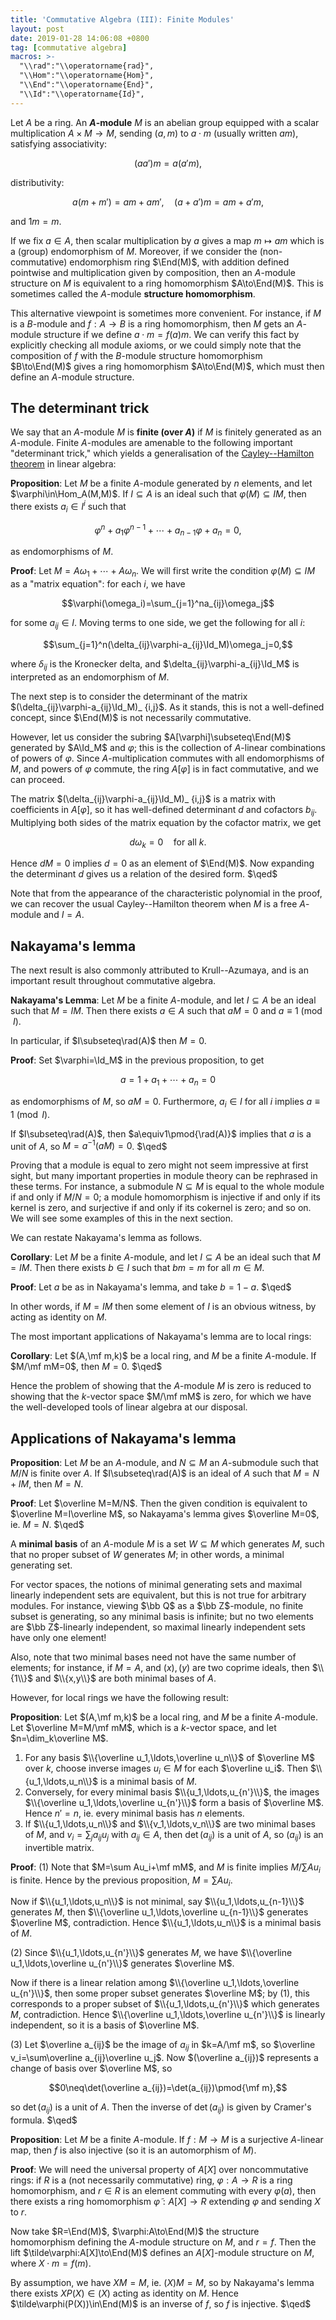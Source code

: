 ```yaml
---
title: 'Commutative Algebra (III): Finite Modules'
layout: post
date: 2019-01-28 14:06:08 +0800
tag: [commutative algebra]
macros: >-
  "\\rad":"\\operatorname{rad}",
  "\\Hom":"\\operatorname{Hom}",
  "\\End":"\\operatorname{End}",
  "\\Id":"\\operatorname{Id}",
---
```


Let $A$ be a ring. An __$A$-module__ $M$ is an abelian group equipped with a scalar multiplication $A\times M\to M$, sending $(a,m)$ to $a\cdot m$ (usually written $am$), satisfying associativity:

$$(aa')m=a(a'm),$$

distributivity:

$$a(m+m')=am+am',\quad(a+a')m=am+a'm,$$

and $1m=m$.

If we fix $a\in A$, then scalar multiplication by $a$ gives a map $m\mapsto am$ which is a (group) endomorphism of $M$. Moreover, if we consider the (non-commutative) endomorphism ring $\End(M)$, with addition defined pointwise and multiplication given by composition, then an $A$-module structure on $M$ is equivalent to a ring homomorphism $A\to\End(M)$. This is sometimes called the $A$-module __structure homomorphism__.

This alternative viewpoint is sometimes more convenient. For instance, if $M$ is a $B$-module and $f:A\to B$ is a ring homomorphism, then $M$ gets an $A$-module structure if we define $a\cdot m=f(a)m$. We can verify this fact by explicitly checking all module axioms, or we could simply note that the composition of $f$ with the $B$-module structure homomorphism $B\to\End(M)$ gives a ring homomorphism $A\to\End(M)$, which must then define an $A$-module structure.

## The determinant trick

We say that an $A$-module $M$ is __finite (over $A$)__ if $M$ is finitely generated as an $A$-module. Finite $A$-modules are amenable to the following important "determinant trick," which yields a generalisation of the [Cayley--Hamilton theorem](https://en.wikipedia.org/wiki/Cayley%E2%80%93Hamilton_theorem) in linear algebra:

__Proposition__: Let $M$ be a finite $A$-module generated by $n$ elements, and let $\varphi\in\Hom_A(M,M)$. If $I\subseteq A$ is an ideal such that $\varphi(M)\subseteq IM$, then there exists $a_i\in I^i$ such that

$$\varphi^n+a_1\varphi^{n-1}+\cdots+a_{n-1}\varphi+a_n=0,$$

as endomorphisms of $M$.

__Proof__: Let $M=A\omega_1+\cdots+A\omega_n$. We will first write the condition $\varphi(M)\subseteq IM$ as a "matrix equation": for each $i$, we have

$$\varphi(\omega_i)=\sum_{j=1}^na_{ij}\omega_j$$

for some $a_{ij}\in I$. Moving terms to one side, we get the following for all $i$:

$$\sum_{j=1}^n(\delta_{ij}\varphi-a_{ij}\Id_M)\omega_j=0,$$

where $\delta_{ij}$ is the Kronecker delta, and $\delta_{ij}\varphi-a_{ij}\Id_M$ is interpreted as an endomorphism of $M$.

The next step is to consider the determinant of the matrix $(\delta_{ij}\varphi-a_{ij}\Id_M)_ {i,j}$. As it stands, this is not a well-defined concept, since $\End(M)$ is not necessarily commutative.

However, let us consider the subring $A[\varphi]\subseteq\End(M)$ generated by $A\Id_M$ and $\varphi$; this is the collection of $A$-linear combinations of powers of $\varphi$. Since $A$-multiplication commutes with all endomorphisms of $M$, and powers of $\varphi$ commute, the ring $A[\varphi]$ is in fact commutative, and we can proceed.

The matrix $(\delta_{ij}\varphi-a_{ij}\Id_M)_ {i,j}$ is a matrix with coefficients in $A[\varphi]$, so it has well-defined determinant $d$ and cofactors $b_{ij}$. Multiplying both sides of the matrix equation by the cofactor matrix, we get

$$d\omega_k=0\quad\text{for all }k.$$

Hence $dM=0$ implies $d=0$ as an element of $\End(M)$. Now expanding the determinant $d$ gives us a relation of the desired form. $\qed$

Note that from the appearance of the characteristic polynomial in the proof, we can recover the usual Cayley--Hamilton theorem when $M$ is a free $A$-module and $I=A$.

## Nakayama's lemma

The next result is also commonly attributed to Krull--Azumaya, and is an important result throughout commutative algebra.

__Nakayama's Lemma__: Let $M$ be a finite $A$-module, and let $I\subseteq A$ be an ideal such that $M=IM$. Then there exists $a\in A$ such that $aM=0$ and $a\equiv1\pmod I$.

In particular, if $I\subseteq\rad(A)$ then $M=0$.

__Proof__: Set $\varphi=\Id_M$ in the previous proposition, to get

$$a=1+a_1+\cdots+a_n=0$$

as endomorphisms of $M$, so $aM=0$. Furthermore, $a_i\in I$ for all $i$ implies $a\equiv1\pmod I$.

If $I\subseteq\rad(A)$, then $a\equiv1\pmod{\rad(A)}$ implies that $a$ is a unit of $A$, so $M=a^{-1}(aM)=0$. $\qed$

Proving that a module is equal to zero might not seem impressive at first sight, but many important properties in module theory can be rephrased in these terms. For instance, a submodule $N\subseteq M$ is equal to the whole module if and only if $M/N=0$; a module homomorphism is injective if and only if its kernel is zero, and surjective if and only if its cokernel is zero; and so on. We will see some examples of this in the next section.

We can restate Nakayama's lemma as follows.

__Corollary__: Let $M$ be a finite $A$-module, and let $I\subseteq A$ be an ideal such that $M=IM$. Then there exists $b\in I$ such that $bm=m$ for all $m\in M$.

__Proof__: Let $a$ be as in Nakayama's lemma, and take $b=1-a$. $\qed$

In other words, if $M=IM$ then some element of $I$ is an obvious witness, by acting as identity on $M$.

The most important applications of Nakayama's lemma are to local rings:

__Corollary__: Let $(A,\mf m,k)$ be a local ring, and $M$ be a finite $A$-module. If $M/\mf mM=0$, then $M=0$. $\qed$

Hence the problem of showing that the $A$-module $M$ is zero is reduced to showing that the $k$-vector space $M/\mf mM$ is zero, for which we have the well-developed tools of linear algebra at our disposal.

## Applications of Nakayama's lemma

__Proposition__: Let $M$ be an $A$-module, and $N\subseteq M$ an $A$-submodule such that $M/N$ is finite over $A$. If $I\subseteq\rad(A)$ is an ideal of $A$ such that $M=N+IM$, then $M=N$.

__Proof__: Let $\overline M=M/N$. Then the given condition is equivalent to $\overline M=I\overline M$, so Nakayama's lemma gives $\overline M=0$, ie. $M=N$. $\qed$

A __minimal basis__ of an $A$-module $M$ is a set $W\subseteq M$ which generates $M$, such that no proper subset of $W$ generates $M$; in other words, a minimal generating set.

For vector spaces, the notions of minimal generating sets and maximal linearly independent sets are equivalent, but this is not true for arbitrary modules. For instance, viewing $\bb Q$ as a $\bb Z$-module, no finite subset is generating, so any minimal basis is infinite; but no two elements are $\bb Z$-linearly independent, so maximal linearly independent sets have only one element!

Also, note that two minimal bases need not have the same number of elements; for instance, if $M=A$, and $(x),(y)$ are two coprime ideals, then $\\{1\\}$ and $\\{x,y\\}$ are both minimal bases of $A$.

However, for local rings we have the following result:

__Proposition__: Let $(A,\mf m,k)$ be a local ring, and $M$ be a finite $A$-module. Let $\overline M=M/\mf mM$, which is a $k$-vector space, and let $n=\dim_k\overline M$.
1. For any basis $\\{\overline u_1,\ldots,\overline u_n\\}$ of $\overline M$ over $k$, choose inverse images $u_i\in M$ for each $\overline u_i$. Then $\\{u_1,\ldots,u_n\\}$ is a minimal basis of $M$.
2. Conversely, for every minimal basis $\\{u_1,\ldots,u_{n'}\\}$, the images $\\{\overline u_1,\ldots,\overline u_{n'}\\}$ form a basis of $\overline M$. Hence $n'=n$, ie. every minimal basis has $n$ elements.
3. If $\\{u_1,\ldots,u_n\\}$ and $\\{v_1,\ldots,v_n\\}$ are two minimal bases of $M$, and $v_i=\sum_ja_{ij}u_j$ with $a_{ij}\in A$, then $\det(a_{ij})$ is a unit of $A$, so $(a_{ij})$ is an invertible matrix.

__Proof__: (1) Note that $M=\sum Au_i+\mf mM$, and $M$ is finite implies $M/\sum Au_i$ is finite. Hence by the previous proposition, $M=\sum Au_i$.

Now if $\\{u_1,\ldots,u_n\\}$ is not minimal, say $\\{u_1,\ldots,u_{n-1}\\}$ generates $M$, then $\\{\overline u_1,\ldots,\overline u_{n-1}\\}$ generates $\overline M$, contradiction. Hence $\\{u_1,\ldots,u_n\\}$ is a minimal basis of $M$.

(2) Since $\\{u_1,\ldots,u_{n'}\\}$ generates $M$, we have $\\{\overline u_1,\ldots,\overline u_{n'}\\}$ generates $\overline M$.

Now if there is a linear relation among $\\{\overline u_1,\ldots,\overline u_{n'}\\}$, then some proper subset generates $\overline M$; by (1), this corresponds to a proper subset of $\\{u_1,\ldots,u_{n'}\\}$ which generates $M$, contradiction. Hence $\\{\overline u_1,\ldots,\overline u_{n'}\\}$ is linearly independent, so it is a basis of $\overline M$.

(3) Let $\overline a_{ij}$ be the image of $a_{ij}$ in $k=A/\mf m$, so $\overline v_i=\sum\overline a_{ij}\overline u_j$. Now $(\overline a_{ij})$ represents a change of basis over $\overline M$, so

$$0\neq\det(\overline a_{ij})=\det(a_{ij})\pmod{\mf m},$$

so $\det(a_{ij})$ is a unit of $A$. Then the inverse of $\det(a_{ij})$ is given by Cramer's formula. $\qed$

__Proposition__: Let $M$ be a finite $A$-module. If $f:M\to M$ is a surjective $A$-linear map, then $f$ is also injective (so it is an automorphism of $M$).

__Proof__: We will need the universal property of $A[X]$ over noncommutative rings: if $R$ is a (not necessarily commutative) ring, $\varphi:A\to R$ is a ring homomorphism, and $r\in R$ is an element commuting with every $\varphi(a)$, then there exists a ring homomorphism $\tilde\varphi:A[X]\to R$ extending $\varphi$ and sending $X$ to $r$.

Now take $R=\End(M)$, $\varphi:A\to\End(M)$ the structure homomorphism defining the $A$-module structure on $M$, and $r=f$. Then the lift $\tilde\varphi:A[X]\to\End(M)$ defines an $A[X]$-module structure on $M$, where $X\cdot m=f(m)$.

By assumption, we have $XM=M$, ie. $(X)M=M$, so by Nakayama's lemma there exists $XP(X)\in(X)$ acting as identity on $M$. Hence $\tilde\varphi(P(X))\in\End(M)$ is an inverse of $f$, so $f$ is injective. $\qed$